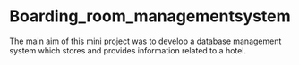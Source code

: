 # Boarding_room_managementsystem
The main aim of this mini project was to develop a database management system which stores and provides information related to a hotel.
